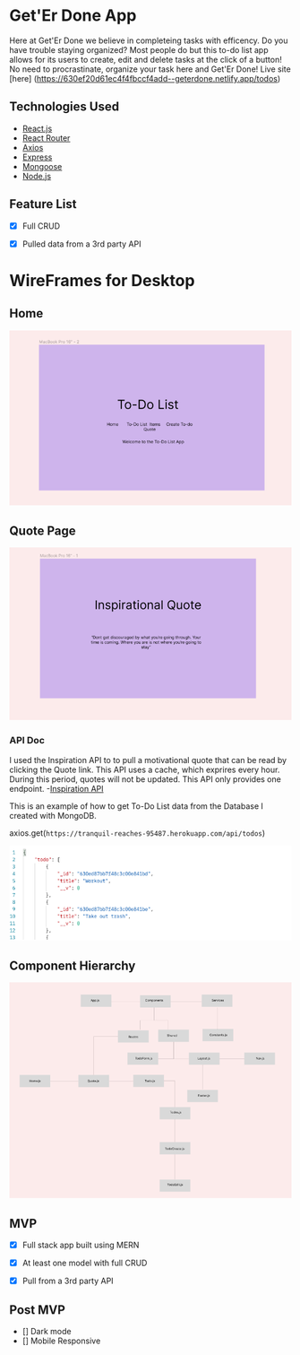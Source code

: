 # Get'Er Done App

Here at Get'Er Done we believe in completeing tasks with efficency. Do you have trouble staying organized? Most people do but this to-do list app allows for its users to create, edit and delete tasks at the click of a button! No need to procrastinate, organize your task here and Get'Er Done! Live site [here] (https://630ef20d61ec4f4fbccf4add--geterdone.netlify.app/todos)


## Technologies Used 
- [React.js](https://reactjs.org/)
- [React Router](https://reactrouter.com/)
- [Axios](https://axios-http.com/)
- [Express](https://expressjs.com/) 
- [Mongoose](https://mongoosejs.com/)
- [Node.js](https://nodejs.org/en/)

## Feature List 
-[X] Full CRUD
-[X] Pulled data from a 3rd party API 


# WireFrames for Desktop 
## Home 
![](./src//images/wireframe.png)

## Quote Page 
![](./src//images/wireframe2.png)


### API Doc
I used the Inspiration API to to pull a motivational quote that can be read by clicking the Quote link. This API uses a cache, which exprires every hour. During this period, quotes will not be updated. This API only provides one endpoint. -[Inspiration API](https://api.goprogram.ai/inspiration/docs/) 

This is an example of how to get To-Do List data from the Database I created with MongoDB.

axios.get(`https://tranquil-reaches-95487.herokuapp.com/api/todos`)

![](./src//images/example.png)


## Component Hierarchy 
![](./src/images/ComponentHierarchy.png)




## MVP
- [X] Full stack app built using MERN
- [X] At least one model with full CRUD 
- [X] Pull from a 3rd party API


## Post MVP 
- [] Dark mode
- [] Mobile Responsive
 

